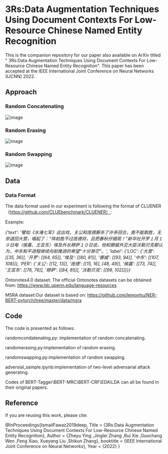 # 3Rs:Data Augmentation Techniques Using Document Contexts For Low-Resource Chinese Named Entity Recognition

This is the companion repository for our paper also available on ArXiv titled " 3Rs:Data Augmentation Techniques Using Document Contexts For Low-Resource Chinese Named Entity Recognition". This paper has been accepted at the IEEE International Joint Conference on Neural Networks (IJCNN) 2022.

## Approach
### Random Concatenating
![image](https://user-images.githubusercontent.com/57606213/169530368-498c3727-37f0-4cb6-ba5e-6a6f008b30a5.png)

### Random Erasing
![image](https://user-images.githubusercontent.com/57606213/169530496-0e39cbc5-35ef-4545-a9f4-c974b1e7b7b8.png)

### Random Swapping
![image](https://user-images.githubusercontent.com/57606213/169530553-342ee182-6e58-44cd-af7f-135235e94e55.png)

## Data
### Data Format
The data format used in our experiment is following the format of CLUENER（https://github.com/CLUEbenchmark/CLUENER）:

Example:

*{'text': '譬如《水淹七军》这出戏，关公和庞德厮杀了许多回合，竟不能取胜，无奈退回大营，唱起了：“阵前胜不过庞德将，且把春秋仔细观！”新华社开罗１月１０日电（侯嘉、王亚东）埃及外长穆萨１０日说，他和挪威外交大臣沃勒贝克都认为，中东和平进程继续向前推进的希望“十分渺茫”。', 'label': {'LOC': {'大营': [[35, 36]], '开罗': [[64, 65]], '埃及': [[80, 81]], '挪威': [[93, 94]], '中东': [[107, 108]]}, 'PER': {'关公': [[12, 13]], '庞德': [[15, 16], [48, 49]], '侯嘉': [[73, 74]], '王亚东': [[76, 78]], '穆萨': [[84, 85]], '沃勒贝克': [[99, 102]]}}}*

Ontonotes4.0 dataset: The official Ontonotes datasets can be obtained from: https://www.ldc.upenn.edu/language-resources

MSRA dataset:Our dataset is based on: https://github.com/lemonhu/NER-BERT-pytorch/tree/master/data/msra

## Code

The code is presented as follows:

randomcondatenating.py: implementation of random concatenating.

randomerasing.py:implementation of random erasing.

randomswapping.py:implementation of random swapping.

adversial_sample.ipynb:implementation of two-level adversarial attack generating.

Codes of BERT-Tagger\BERT-MRC\BERT-CRF\EDA\LDA can all be found in their original papers.

## Reference
If you are reusing this work, please cite:

@InProceedings{IsmailFawaz2019deep,
  Title                    = {3Rs:Data Augmentation Techniques Using Document Contexts For Low-Resource Chinese Named Entity Recognition},
  Author                   = {Zheyu Ying ,Jinglei Zhang ,Rui Xie ,Guochang Wen ,Feng Xiao, Xueyang Liu ,Shikun Zhang},
  booktitle                = {IEEE International Joint Conference on Neural Networks},
  Year                     = {2022}
}
